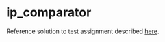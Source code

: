 ip_comparator
=============

Reference solution to test assignment described [here](https://gist.github.com/olegvg/c724c4d2022ca48325f0d4ad20ca7ca0).